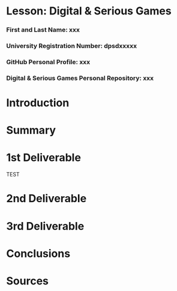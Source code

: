 # Lesson: Digital & Serious Games

### First and Last Name: xxx
### University Registration Number: dpsdxxxxx
### GitHub Personal Profile: xxx
### Digital & Serious Games Personal Repository: xxx

# Introduction

# Summary


# 1st Deliverable

TEST
# 2nd Deliverable


# 3rd Deliverable 


# Conclusions


# Sources
